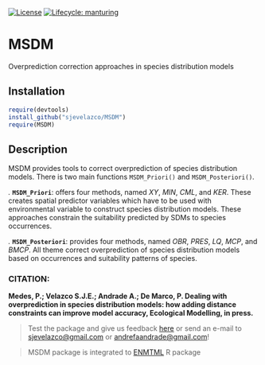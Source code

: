 [![License](https://img.shields.io/badge/license-GPL%20%28%3E=%203%29-lightgrey.svg?style=flat)](http://www.gnu.org/licenses/gpl-3.0.html)
[![Lifecycle:
manturing](https://img.shields.io/badge/lifecycle-manturing-blue.svg)](https://www.tidyverse.org/lifecycle/#manturing)

# MSDM
Overprediction correction approaches in species distribution models


## Installation

```r
require(devtools)  
install_github("sjevelazco/MSDM")  
require(MSDM)
```


## Description

MSDM provides tools to correct overprediction of species distribution models. There is two main functions `MSDM_Priori()` and `MSDM_Posteriori()`. 

*.* **`MSDM_Priori`**: offers four methods, named *XY*, *MIN*,  *CML*, and *KER*. These creates spatial predictor variables which have to be used with environmental variable to construct species distribution models. These approaches constrain the suitability predicted by SDMs to species occurrences.

*.* **`MSDM_Posteriori`**: provides four methods, named *OBR*, *PRES*, *LQ*, *MCP*, and *BMCP*. All theme correct overprediction of species distribution models based on occurrences and suitability patterns of species. 

### CITATION:
**Medes, P.; Velazco S.J.E.; Andrade A.; De Marco, P. Dealing with overprediction in species distribution models: how adding distance constraints can improve model accuracy, Ecological Modelling, in press.**

> Test the package and give us feedback [here](https://github.com/andrefaa/MSDM/issues) or send an e-mail to sjevelazco@gmail.com or andrefaandrade@gmail.com!

> MSDM package is integrated to [ENMTML](https://github.com/andrefaa/ENMTML) R package
